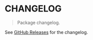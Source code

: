 # CHANGELOG

> Package changelog.

See [GitHub Releases](https://github.com/stdlib-js/blas-ext-base-dcusumkbn2/releases) for the changelog.